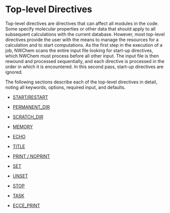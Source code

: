 
# Top-level Directives

Top-level directives are directives that can affect all modules in the code. Some specify molecular properties or other data that should apply to all subsequent calculations with the current database. However, most top-level directives provide the user with the means to manage the resources for a calculation and to start computations. As the first step in the execution of a job, NWChem scans the entire input file looking for start-up directives, which NWChem must process before all other input. The input file is then rewound and processed sequentially, and each directive is processed in the order in which it is encountered. In this second pass, start-up directives are ignored.

The following sections describe each of the top-level directives in detail, noting all keywords, options, required input, and defaults.

* [START/RESTART](Start_Restart)

* [PERMANENT_DIR](Permanent_Dir)

* [SCRATCH_DIR](Scratch_Dir)

* [MEMORY](Memory)
 
* [ECHO](ECHO)

* [TITLE](TITLE)

* [PRINT / NOPRINT](Print_Noprint)

* [SET](SET)

* [UNSET](UNSET)

* [STOP](STOP)

* [TASK](TASK)

* [ECCE_PRINT](ECCE_PRINT)


